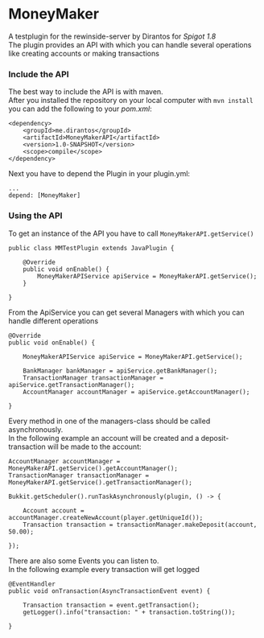 # MoneyMaker

A testplugin for the rewinside-server by Dirantos for _Spigot 1.8_  
The plugin provides an API with which you can handle several operations like
creating accounts or making transactions

### Include the API

The best way to include the API is with maven.  
After you installed the repository on your local computer with `mvn install` you can add the following to your _pom.xml_:

    <dependency>
        <groupId>me.dirantos</groupId>
        <artifactId>MoneyMakerAPI</artifactId>
        <version>1.0-SNAPSHOT</version>
        <scope>compile</scope>
    </dependency>
    
Next you have to depend the Plugin in your plugin.yml:

    ...
    depend: [MoneyMaker]
    
### Using the API

To get an instance of the API you have to call `MoneyMakerAPI.getService()`

    public class MMTestPlugin extends JavaPlugin {
      
        @Override
        public void onEnable() {
            MoneyMakerAPIService apiService = MoneyMakerAPI.getService();
        }
        
    }
    
From the ApiService you can get several Managers with which you can handle different operations
        
    @Override
    public void onEnable() {
        
        MoneyMakerAPIService apiService = MoneyMakerAPI.getService();
        
        BankManager bankManager = apiService.getBankManager();
        TransactionManager transactionManager = apiService.getTransactionManager();
        AccountManager accountManager = apiService.getAccountManager();
        
    }
    
Every method in one of the managers-class should be called asynchronously.  
In the following example an account will be created and a deposit-transaction will be made to the account:

    AccountManager accountManager = MoneyMakerAPI.getService().getAccountManager();
    TransactionManager transactionManager = MoneyMakerAPI.getService().getTransactionManager();
      
    Bukkit.getScheduler().runTaskAsynchronously(plugin, () -> {
        
        Account account = accountManager.createNewAccount(player.getUniqueId());
        Transaction transaction = transactionManager.makeDeposit(account, 50.00); 
      
    });
    
There are also some Events you can listen to.  
In the following example every transaction will get logged  

    @EventHandler
    public void onTransaction(AsyncTransactionEvent event) {
        
        Transaction transaction = event.getTransaction();
        getLogger().info("transaction: " + transaction.toString());
        
    }